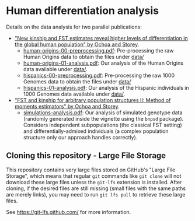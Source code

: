 # Human differentiation analysis

Details on the data analysis for two parallel publications:

- ["New kinship and FST estimates reveal higher levels of differentiation in the global human population" by Ochoa and Storey](https://doi.org/10.1101/653279).
  - [human-origins-00-preprocessing.pdf](human-origins-00-preprocessing.pdf): 
    Pre-processing the raw Human Origins data to obtain the files under [data/](data/)
  - [human-origins-01-analysis.pdf](human-origins-01-analysis.pdf): 
    Our analysis of the Human Origins data available under [data/](data/).
  - [hispanics-00-preprocessing.pdf](hispanics-00-preprocessing.pdf): 
    Pre-processing the raw 1000 Genomes data to obtain the files under [data/](data/)
  - [hispanics-01-analysis.pdf](hispanics-01-analysis.pdf): 
    Our analysis of the Hispanic individuals in 1000 Genomes data available under [data/](data/).
- ["FST and kinship for arbitrary population structures II: Method of moments estimators" by Ochoa and Storey](https://doi.org/10.1101/083923).
  - [simulations-analysis.pdf](simulations-analysis.pdf):
    Our analysis of simulated genotype data (randomly generated inside the vignette using the `bnpsd` package).
	Considers independent subpopulations (the classical FST setting) and differentially-admixed individuals (a complex population structure only our approach handles correctly).

## Cloning this repository - Large File Storage

This repository contains very large files stored on GitHub's "Large File Storage", which means that regular `git` commands like `git clone` will not download these large files unless the `git-lfs` extension is installed.
After cloning, if the desired files are still missing (small files with the same paths are merely links), you may need to run `git lfs pull` to retrieve these large files.

See https://git-lfs.github.com/ for more information.

